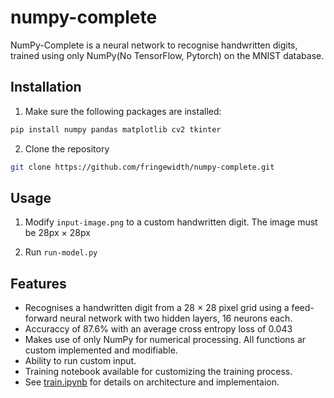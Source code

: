 # numpy-complete
NumPy-Complete is a neural network to recognise handwritten digits, trained using only NumPy(No TensorFlow, Pytorch) on the MNIST database.

## Installation
1. Make sure the following packages are installed:
```sh
pip install numpy pandas matplotlib cv2 tkinter
```

2. Clone the repository

```sh
git clone https://github.com/fringewidth/numpy-complete.git
```

## Usage
1. Modify `input-image.png` to a custom handwritten digit. The image must be 28px $\times$ 28px

2. Run `run-model.py`

## Features
- Recognises a handwritten digit from a 28 $\times$ 28 pixel grid using a feed-forward neural network with two hidden layers, 16 neurons each.
- Accuraccy of 87.6% with an average cross entropy loss of 0.043
- Makes use of only NumPy for numerical processing. All functions ar custom implemented and modifiable.
- Ability to run custom input.
- Training notebook available for customizing the training process.
- See [train.ipynb](./train.ipynb) for details on architecture and implementaion.



